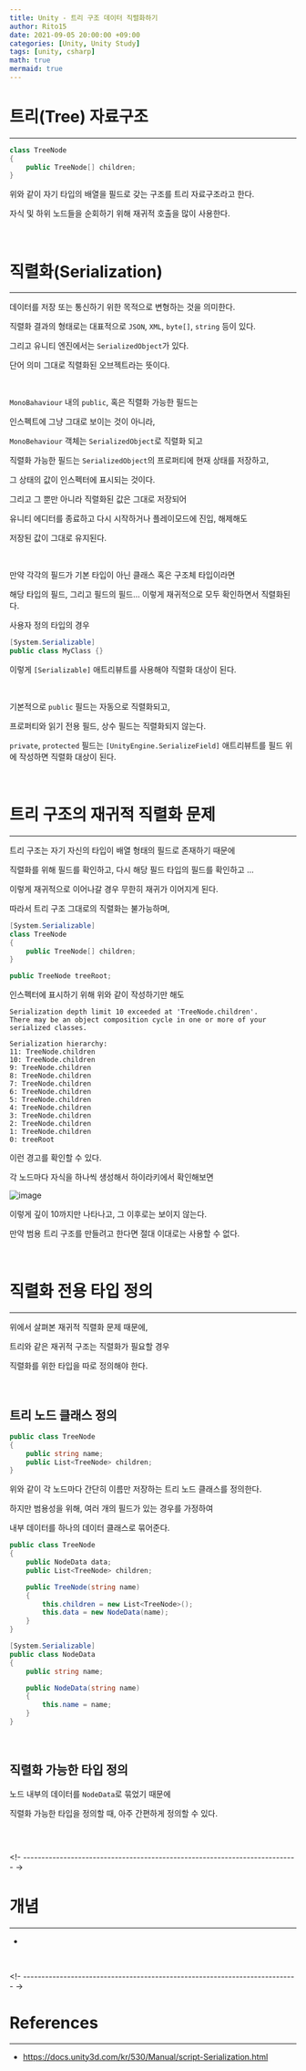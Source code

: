 ```yaml
---
title: Unity - 트리 구조 데이터 직렬화하기
author: Rito15
date: 2021-09-05 20:00:00 +09:00
categories: [Unity, Unity Study]
tags: [unity, csharp]
math: true
mermaid: true
---
```


# 트리(Tree) 자료구조
---

```cs
class TreeNode
{
    public TreeNode[] children;
}
```

위와 같이 자기 타입의 배열을 필드로 갖는 구조를 트리 자료구조라고 한다.

자식 및 하위 노드들을 순회하기 위해 재귀적 호출을 많이 사용한다.

<br>
<!- --------------------------------------------------------------------------- ->

# 직렬화(Serialization)
---

데이터를 저장 또는 통신하기 위한 목적으로 변형하는 것을 의미한다.

직렬화 결과의 형태로는 대표적으로 `JSON`, `XML`, `byte[]`, `string` 등이 있다.

그리고 유니티 엔진에서는 `SerializedObject`가 있다.

단어 의미 그대로 직렬화된 오브젝트라는 뜻이다.

<br>

`MonoBahaviour` 내의 `public`, 혹은 직렬화 가능한 필드는

인스펙트에 그냥 그대로 보이는 것이 아니라,

`MonoBehaviour` 객체는 `SerializedObject`로 직렬화 되고

직렬화 가능한 필드는 `SerializedObject`의 프로퍼티에 현재 상태를 저장하고,

그 상태의 값이 인스펙터에 표시되는 것이다.

그리고 그 뿐만 아니라 직렬화된 값은 그대로 저장되어

유니티 에디터를 종료하고 다시 시작하거나 플레이모드에 진입, 해제해도

저장된 값이 그대로 유지된다.

<br>

만약 각각의 필드가 기본 타입이 아닌 클래스 혹은 구조체 타입이라면

해당 타입의 필드, 그리고 필드의 필드... 이렇게 재귀적으로 모두 확인하면서 직렬화된다.

사용자 정의 타입의 경우

```cs
[System.Serializable]
public class MyClass {}
```

이렇게 `[Serializable]` 애트리뷰트를 사용해야 직렬화 대상이 된다.

<br>

기본적으로 `public` 필드는 자동으로 직렬화되고,

프로퍼티와 읽기 전용 필드, 상수 필드는 직렬화되지 않는다.

`private`, `protected` 필드는 `[UnityEngine.SerializeField]` 애트리뷰트를 필드 위에 작성하면 직렬화 대상이 된다.

<br>
<!- --------------------------------------------------------------------------- ->

# 트리 구조의 재귀적 직렬화 문제
---

트리 구조는 자기 자신의 타입이 배열 형태의 필드로 존재하기 때문에

직렬화를 위해 필드를 확인하고, 다시 해당 필드 타입의 필드를 확인하고 ...

이렇게 재귀적으로 이어나갈 경우 무한히 재귀가 이어지게 된다.

따라서 트리 구조 그대로의 직렬화는 불가능하며,

```cs
[System.Serializable]
class TreeNode
{
    public TreeNode[] children;
}

public TreeNode treeRoot;
```

인스펙터에 표시하기 위해 위와 같이 작성하기만 해도

```
Serialization depth limit 10 exceeded at 'TreeNode.children'.
There may be an object composition cycle in one or more of your serialized classes.

Serialization hierarchy:
11: TreeNode.children
10: TreeNode.children
9: TreeNode.children
8: TreeNode.children
7: TreeNode.children
6: TreeNode.children
5: TreeNode.children
4: TreeNode.children
3: TreeNode.children
2: TreeNode.children
1: TreeNode.children
0: treeRoot
```

이런 경고를 확인할 수 있다.

각 노드마다 자식을 하나씩 생성해서 하이라키에서 확인해보면

![image](https://user-images.githubusercontent.com/42164422/132127025-a74b7f4c-8159-4191-8b70-8b009a3309aa.png)

이렇게 깊이 10까지만 나타나고, 그 이후로는 보이지 않는다.

만약 범용 트리 구조를 만들려고 한다면 절대 이대로는 사용할 수 없다.

<br>

# 직렬화 전용 타입 정의
---

위에서 살펴본 재귀적 직렬화 문제 때문에,

트리와 같은 재귀적 구조는 직렬화가 필요할 경우

직렬화를 위한 타입을 따로 정의해야 한다.

<br>

## **트리 노드 클래스 정의**

```cs
public class TreeNode
{
    public string name;
    public List<TreeNode> children;
}
```

위와 같이 각 노드마다 간단히 이름만 저장하는 트리 노드 클래스를 정의한다.

하지만 범용성을 위해, 여러 개의 필드가 있는 경우를 가정하여

내부 데이터를 하나의 데이터 클래스로 묶어준다.

```cs
public class TreeNode
{
    public NodeData data;
    public List<TreeNode> children;

    public TreeNode(string name)
    {
        this.children = new List<TreeNode>();
        this.data = new NodeData(name);
    }
}

[System.Serializable]
public class NodeData
{
    public string name;

    public NodeData(string name)
    {
        this.name = name;
    }
}
```

<br>

## **직렬화 가능한 타입 정의**

노드 내부의 데이터를 `NodeData`로 묶었기 때문에

직렬화 가능한 타입을 정의할 때, 아주 간편하게 정의할 수 있다.

```cs

```

<br>

<!- --------------------------------------------------------------------------- ->

# 개념
---
- 

<br>



<!- --------------------------------------------------------------------------- ->

# References
---
- <https://docs.unity3d.com/kr/530/Manual/script-Serialization.html>

